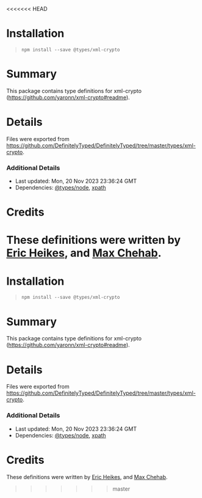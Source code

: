 <<<<<<< HEAD
# Installation
> `npm install --save @types/xml-crypto`

# Summary
This package contains type definitions for xml-crypto (https://github.com/yaronn/xml-crypto#readme).

# Details
Files were exported from https://github.com/DefinitelyTyped/DefinitelyTyped/tree/master/types/xml-crypto.

### Additional Details
 * Last updated: Mon, 20 Nov 2023 23:36:24 GMT
 * Dependencies: [@types/node](https://npmjs.com/package/@types/node), [xpath](https://npmjs.com/package/xpath)

# Credits
These definitions were written by [Eric Heikes](https://github.com/eheikes), and [Max Chehab](https://github.com/maxchehab).
=======
# Installation
> `npm install --save @types/xml-crypto`

# Summary
This package contains type definitions for xml-crypto (https://github.com/yaronn/xml-crypto#readme).

# Details
Files were exported from https://github.com/DefinitelyTyped/DefinitelyTyped/tree/master/types/xml-crypto.

### Additional Details
 * Last updated: Mon, 20 Nov 2023 23:36:24 GMT
 * Dependencies: [@types/node](https://npmjs.com/package/@types/node), [xpath](https://npmjs.com/package/xpath)

# Credits
These definitions were written by [Eric Heikes](https://github.com/eheikes), and [Max Chehab](https://github.com/maxchehab).
>>>>>>> master
